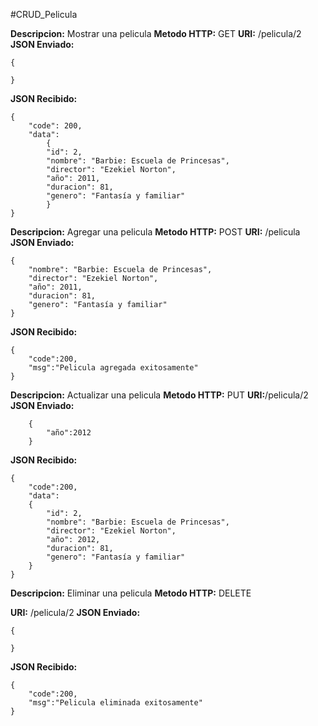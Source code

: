 #CRUD_Pelicula

**Descripcion:** Mostrar una pelicula
**Metodo HTTP:** GET
**URI:** /pelicula/2
**JSON Enviado:**
```
{

}
```
**JSON Recibido:** 
```
{
    "code": 200,
    "data":
        {
        "id": 2,
        "nombre": "Barbie: Escuela de Princesas",
        "director": "Ezekiel Norton",
        "año": 2011,
        "duracion": 81,
        "genero": "Fantasía y familiar"
        }
}
```

**Descripcion:** Agregar una pelicula
**Metodo HTTP:** POST
**URI:** /pelicula
**JSON Enviado:**
```
{
    "nombre": "Barbie: Escuela de Princesas",
    "director": "Ezekiel Norton",
    "año": 2011,
    "duracion": 81,
    "genero": "Fantasía y familiar"
}
```
**JSON Recibido:** 
```
{
    "code":200,
    "msg":"Pelicula agregada exitosamente"
}
```
**Descripcion:** Actualizar una pelicula
**Metodo HTTP:** PUT
**URI:**/pelicula/2
**JSON Enviado:**
```
    {
        "año":2012
    }
```
**JSON Recibido:** 
```
{
    "code":200,
    "data":
    {
        "id": 2,
        "nombre": "Barbie: Escuela de Princesas",
        "director": "Ezekiel Norton",
        "año": 2012,
        "duracion": 81,
        "genero": "Fantasía y familiar"
    }
}
```
**Descripcion:** Eliminar una pelicula
**Metodo HTTP:** DELETE

**URI:** /pelicula/2
**JSON Enviado:**
```
{
    
}
```
**JSON Recibido:** 
```
{
    "code":200,
    "msg":"Pelicula eliminada exitosamente"	
}
```

